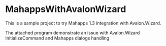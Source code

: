 # MahappsWithAvalonWizard
This is a sample project to try Mahapps 1.3 integration with Avalon.Wizard.

The attached program demonstrate an issue with Avalon.Wizard InitializeCommand and Mahapps dialogs handling
